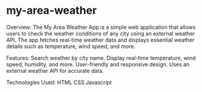 # my-area-weather

Overview:
The My Area Weather App is a simple web application that allows users to check the weather conditions of any city using an external weather API. The app fetches real-time weather data and displays essential weather details such as temperature, wind speed, and more.

Features:
Search weather by city name.
Display real-time temperature, wind speed, humidity, and more.
User-friendly and responsive design.
Uses an external weather API for accurate data.

Technologies Used:
HTML
CSS
Javascript
